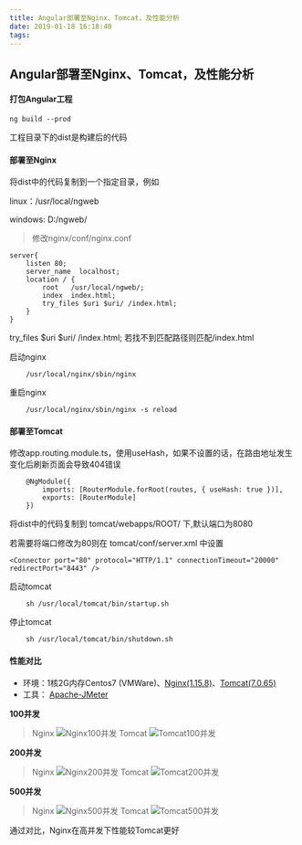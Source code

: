 ```yaml
---
title: Angular部署至Nginx、Tomcat，及性能分析
date: 2019-01-18 16:18:40
tags:
---
```


## Angular部署至Nginx、Tomcat，及性能分析
#### 打包Angular工程

```
ng build --prod
```
工程目录下的dist是构建后的代码
#### 部署至Nginx
将dist中的代码复制到一个指定目录，例如

linux：/usr/local/ngweb

windows: D:/ngweb/

> 修改nginx/conf/nginx.conf

```
server{
	listen 80;
	server_name  localhost;
	location / {
	    root   /usr/local/ngweb/;
	    index  index.html;
    	try_files $uri $uri/ /index.html;
    }
}
```
try_files $uri $uri/ /index.html; 若找不到匹配路径则匹配/index.html

启动nginx
```
    /usr/local/nginx/sbin/nginx
```
重启nginx
```
    /usr/local/nginx/sbin/nginx -s reload
```

#### 部署至Tomcat
修改app.routing.module.ts，使用useHash，如果不设置的话，在路由地址发生变化后刷新页面会导致404错误
```
    @NgModule({
        imports: [RouterModule.forRoot(routes, { useHash: true })],
        exports: [RouterModule]
    })
```
将dist中的代码复制到 tomcat/webapps/ROOT/ 下,默认端口为8080

若需要将端口修改为80则在 tomcat/conf/server.xml 中设置

```
<Connector port="80" protocol="HTTP/1.1" connectionTimeout="20000" redirectPort="8443" />
```
启动tomcat

```
    sh /usr/local/tomcat/bin/startup.sh
```
停止tomcat

```
    sh /usr/local/tomcat/bin/shutdown.sh
```

#### 性能对比
- 环境：1核2G内存Centos7 (VMWare)、[Nginx(1.15.8)](http://nginx.org/en/download.html)、[Tomcat(7.0.65)](https://archive.apache.org/dist/tomcat/tomcat-7/v7.0.65/bin/)
- 工具： [Apache-JMeter](https://jmeter.apache.org/)

 **100并发**
>Nginx
![Nginx100并发](https://i-blog.csdnimg.cn/blog_migrate/51d259ff52b0cd32f317099492b85fef.png)
Tomcat
![Tomcat100并发](https://i-blog.csdnimg.cn/blog_migrate/c398358c0e1cea1445e79100f352e9d1.png)

 **200并发**
>Nginx
![Nginx200并发](https://i-blog.csdnimg.cn/blog_migrate/ac881c74506d591e65482d15559b27fd.png)
Tomcat
![Tomcat200并发](https://i-blog.csdnimg.cn/blog_migrate/a558699d8826bcbc6ba0cd5e3aecb0b5.png)

 **500并发**
>Nginx
![Nginx500并发](https://i-blog.csdnimg.cn/blog_migrate/726a86e7317eed8aae2359fb551fcc4d.png)
Tomcat
![Tomcat500并发](https://i-blog.csdnimg.cn/blog_migrate/cb0b52441ddc0739d8ad0f1910543112.png)

通过对比，Nginx在高并发下性能较Tomcat更好